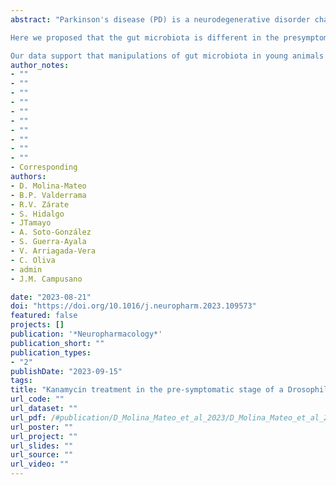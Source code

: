 ```yaml
---
abstract: "Parkinson's disease (PD) is a neurodegenerative disorder characterized by motor alterations, which is preceded by a prodromal stage where non-motor symptoms are observed. Over recent years, it has become evident that this disorder involves other organs that communicate with the brain like the gut. Importantly, the microbial community that lives in the gut plays a key role in this communication, the so-called microbiota-gut-brain axis. Alterations in this axis have been associated to several disorders including PD.

Here we proposed that the gut microbiota is different in the presymptomatic stage of a Drosophila model for PD, the Pink1B9 mutant fly, as compared to that observed in control animals. Our results show this is the case: there is basal dysbiosis in mutant animals evidenced by substantial difference in the composition of midgut microbiota in 8–9 days old Pink1B9 mutant flies as compared with control animals. Further, we fed young adult control and mutant flies kanamycin and analyzed motor and non-motor behavioral parameters in these animals. Data show that kanamycin treatment induces the recovery of some of the non-motor parameters altered in the pre-motor stage of the PD fly model, while there is no substantial change in locomotor parameters recorded at this stage. On the other hand, our results show that feeding young animals the antibiotic, results in a long-lasting improvement of locomotion in control flies.

Our data support that manipulations of gut microbiota in young animals could have beneficial effects on PD progression and age-dependent motor impairments."
author_notes:
- ""
- ""
- ""
- ""
- ""
- ""
- ""
- ""
- ""
- ""
- Corresponding
authors:
- D. Molina-Mateo 
- B.P. Valderrama 
- R.V. Zárate
- S. Hidalgo
- JTamayo
- A. Soto-González
- S. Guerra-Ayala 
- V. Arriagada-Vera
- C. Oliva
- admin
- J.M. Campusano

date: "2023-08-21"
doi: "https://doi.org/10.1016/j.neuropharm.2023.109573"
featured: false
projects: []
publication: '*Neuropharmacology*'
publication_short: ""
publication_types:
- "2"
publishDate: "2023-09-15"
tags:
title: "Kanamycin treatment in the pre-symptomatic stage of a Drosophila PD model prevents the onset of non-motor alterations"
url_code: ""
url_dataset: ""
url_pdf: /#publication/D_Molina_Mateo_et_al_2023/D_Molina_Mateo_et_al_2023.pdf
url_poster: ""
url_project: ""
url_slides: ""
url_source: ""
url_video: ""
---
```


